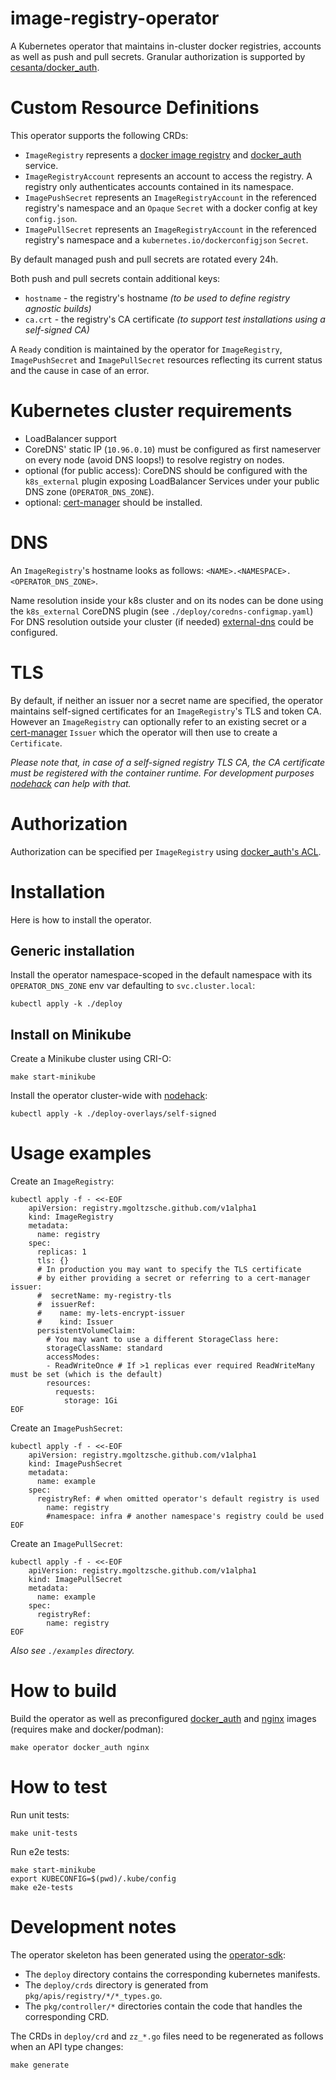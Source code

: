 image-registry-operator
===

A Kubernetes operator that maintains in-cluster docker registries, accounts
as well as push and pull secrets.
Granular authorization is supported by [cesanta/docker_auth](https://github.com/cesanta/docker_auth).  


# Custom Resource Definitions

This operator supports the following CRDs:
* `ImageRegistry` represents a [docker image registry](https://docs.docker.com/registry/) and [docker_auth](https://github.com/cesanta/docker_auth) service.
* `ImageRegistryAccount` represents an account to access the registry. A registry only authenticates accounts contained in its namespace.
* `ImagePushSecret` represents an `ImageRegistryAccount` in the referenced registry's namespace and an `Opaque` `Secret` with a docker config at key `config.json`.
* `ImagePullSecret` represents an `ImageRegistryAccount` in the referenced registry's namespace and a `kubernetes.io/dockerconfigjson` `Secret`.

By default managed push and pull secrets are rotated every 24h.  

Both push and pull secrets contain additional keys:
* `hostname` - the registry's hostname _(to be used to define registry agnostic builds)_
* `ca.crt` - the registry's CA certificate _(to support test installations using a self-signed CA)_

A `Ready` condition is maintained by the operator for `ImageRegistry`, `ImagePushSecret` and `ImagePullSecret` resources
reflecting its current status and the cause in case of an error.


# Kubernetes cluster requirements

* LoadBalancer support
* CoreDNS' static IP (`10.96.0.10`) must be configured as first nameserver on every node (avoid DNS loops!) to resolve registry on nodes.
* optional (for public access): CoreDNS should be configured with the `k8s_external` plugin exposing LoadBalancer Services under your public DNS zone (`OPERATOR_DNS_ZONE`).
* optional: [cert-manager](https://cert-manager.io/) should be installed.


# DNS

An `ImageRegistry`'s hostname looks as follows: `<NAME>.<NAMESPACE>.<OPERATOR_DNS_ZONE>`.  

Name resolution inside your k8s cluster and on its nodes can be done using the `k8s_external` CoreDNS plugin (see `./deploy/coredns-configmap.yaml`)
For DNS resolution outside your cluster (if needed) [external-dns](https://github.com/kubernetes-sigs/external-dns)
could be configured.


# TLS

By default, if neither an issuer nor a secret name are specified, the operator maintains self-signed certificates for an `ImageRegistry`'s TLS and token CA.
However an `ImageRegistry` can optionally refer to an existing secret or a [cert-manager](https://cert-manager.io/)
`Issuer` which the operator will then use to create a `Certificate`.

_Please note that, in case of a self-signed registry TLS CA, the CA certificate must be registered with the container runtime._
_For development purposes [nodehack](https://github.com/mgoltzsche/nodehack) can help with that._


# Authorization

Authorization can be specified per `ImageRegistry` using [docker_auth's ACL](https://github.com/cesanta/docker_auth/blob/master/docs/Labels.md).


# Installation

Here is how to install the operator.

## Generic installation

Install the operator namespace-scoped in the default namespace with its `OPERATOR_DNS_ZONE` env var defaulting to `svc.cluster.local`:
```
kubectl apply -k ./deploy
```

## Install on Minikube

Create a Minikube cluster using CRI-O:
```
make start-minikube
```

Install the operator cluster-wide with [nodehack](https://github.com/mgoltzsche/nodehack):
```
kubectl apply -k ./deploy-overlays/self-signed
```

# Usage examples

Create an `ImageRegistry`:
```
kubectl apply -f - <<-EOF
	apiVersion: registry.mgoltzsche.github.com/v1alpha1
	kind: ImageRegistry
	metadata:
	  name: registry
	spec:
	  replicas: 1
	  tls: {}
	  # In production you may want to specify the TLS certificate
	  # by either providing a secret or referring to a cert-manager issuer:
	  #  secretName: my-registry-tls
	  #  issuerRef:
	  #    name: my-lets-encrypt-issuer
	  #    kind: Issuer
	  persistentVolumeClaim:
	    # You may want to use a different StorageClass here:
	    storageClassName: standard
	    accessModes:
	    - ReadWriteOnce # If >1 replicas ever required ReadWriteMany must be set (which is the default)
	    resources:
	      requests:
	        storage: 1Gi
EOF
```

Create an `ImagePushSecret`:
```
kubectl apply -f - <<-EOF
	apiVersion: registry.mgoltzsche.github.com/v1alpha1
	kind: ImagePushSecret
	metadata:
	  name: example
	spec:
	  registryRef: # when omitted operator's default registry is used
	    name: registry
	    #namespace: infra # another namespace's registry could be used
EOF
```

Create an `ImagePullSecret`:
```
kubectl apply -f - <<-EOF
	apiVersion: registry.mgoltzsche.github.com/v1alpha1
	kind: ImagePullSecret
	metadata:
	  name: example
	spec:
	  registryRef:
	    name: registry
EOF
```

_Also see `./examples` directory._


# How to build
Build the operator as well as preconfigured [docker_auth](https://github.com/cesanta/docker_auth) and [nginx](https://www.nginx.com/) images (requires make and docker/podman):
```
make operator docker_auth nginx
```


# How to test
Run unit tests:
```
make unit-tests
```
Run e2e tests:
```
make start-minikube
export KUBECONFIG=$(pwd)/.kube/config
make e2e-tests
```


# Development notes

The operator skeleton has been generated using the [operator-sdk](https://github.com/operator-framework):
* The `deploy` directory contains the corresponding kubernetes manifests.
* The `deploy/crds` directory is generated from `pkg/apis/registry/*/*_types.go`.
* The `pkg/controller/*` directories contain the code that handles the corresponding CRD.

The CRDs in `deploy/crd` and `zz_*.go` files need to be regenerated as follows when an API type changes:
```
make generate
```
